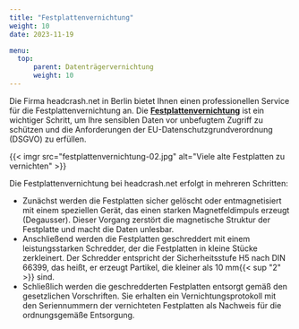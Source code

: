 ```yaml
---
title: "Festplattenvernichtung"
weight: 10
date: 2023-11-19

menu:
  top:
      parent: Datenträgervernichtung
      weight: 10
---
```


Die Firma headcrash.net in Berlin bietet Ihnen einen professionellen Service für die Festplattenvernichtung an. Die **[Festplattenvernichtung](http://hddlab.de/datenrettung/festplattenvernichtung.html)** ist ein wichtiger Schritt, um Ihre sensiblen Daten vor unbefugtem Zugriff zu schützen und die Anforderungen der EU-Datenschutzgrundverordnung (DSGVO) zu erfüllen.

{{< imgr src="festplattenvernichtung-02.jpg" alt="Viele alte Festplatten zu vernichten" >}}

Die Festplattenvernichtung bei headcrash.net erfolgt in mehreren Schritten:

- Zunächst werden die Festplatten sicher gelöscht oder entmagnetisiert mit einem speziellen Gerät, das einen starken Magnetfeldimpuls erzeugt (Degausser). Dieser Vorgang zerstört die magnetische Struktur der Festplatte und macht die Daten unlesbar.
- Anschließend werden die Festplatten geschreddert mit einem leistungsstarken Schredder, der die Festplatten in kleine Stücke zerkleinert. Der Schredder entspricht der Sicherheitsstufe H5 nach DIN 66399, das heißt, er erzeugt Partikel, die kleiner als 10 mm{{< sup "2" >}} sind.
- Schließlich werden die geschredderten Festplatten entsorgt gemäß den gesetzlichen Vorschriften. Sie erhalten ein Vernichtungsprotokoll mit den Seriennummern der vernichteten Festplatten als Nachweis für die ordnungsgemäße Entsorgung.
